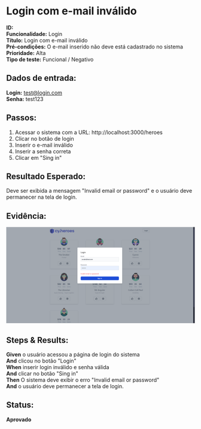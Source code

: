 # Login com e-mail inválido

**ID:**  
**Funcionalidade:** Login  
**Título:** Login com e-mail inválido  
**Pré-condições:** O e-mail inserido não deve está cadastrado no sistema  
**Prioridade:** Alta  
**Tipo de teste:** Funcional / Negativo  

## Dados de entrada:
**Login:** test@login.com  
**Senha:** test123  

## Passos:
1. Acessar o sistema com a URL: http://localhost:3000/heroes  
2. Clicar no botão de login  
3. Inserir o e-mail inválido  
4. Inserir a senha correta  
5. Clicar em "Sing in"  

## Resultado Esperado:
Deve ser exibida a mensagem "Invalid email or password" e o usuário deve permanecer na tela de login.  

## Evidência:
![Descrição da imagem](../evidencias/email-invalido.png)  

## Steps & Results:
**Given** o usuário acessou a página de login do sistema  
**And** clicou no botão "Login"  
**When** inserir login inválido e senha válida  
**And** clicar no botão "Sing in"  
**Then** O sistema deve exibir o erro "Invalid email or password"  
**And** o usuário deve permanecer a tela de login.  

## Status:
**Aprovado**  